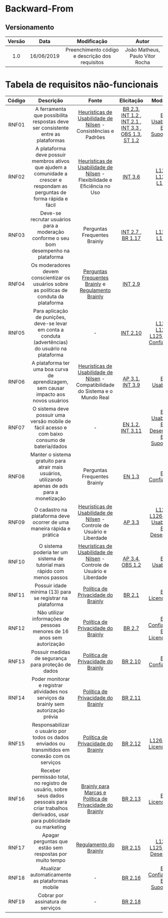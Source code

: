 # Backward-From

## Versionamento

| Versão |   Data    |            Modificação             |       Autor        |
| :----: | :-------: | :--------------------------------: | :----------------: |
|  1.0   | 16/06/2019 | Preenchimento código e descrição dos requisitos | João Matheus, Paulo Vitor Rocha |


# Tabela de requisitos não-funcionais

| Código |   Descrição   |   Fonte   |  Elicitação  |  Modelagem  |
| :----: | :-----------: | :----: | :-----: | :--------------: |
|    RNF01    |       A ferramenta que possibilita respostas deve ser consistente entre as plataformas        |    [Heurísticas de Usabilidade de Nilsen](https://brasil.uxdesign.cc/10-heur%C3%ADsticas-de-nielsen-para-o-design-de-interface-58d782821840) - Consistências e Padrões    |    [BR 2.3](brainstorm.md), [INT 1.2 ](introspeccao.md), [INT 2.1 ](introspeccao.md), [INT 3.3 ](introspeccao.md), [OBS 1.3](observacao.md), [ST 1.2](storytelling.md)     |         [ES - Usabilidade](especificacao_suplementar.md#usabilidade), [ES - Suportability](especificacao_suplementar.md#suportabilidade)         |
|    RNF02    |       A plataforma deve possuir membros ativos que ajudem a comunidade a crescer e respondam as perguntas de forma rápida e fácil        |     [Heurísticas de Usabilidade de Nilsen](https://brasil.uxdesign.cc/10-heur%C3%ADsticas-de-nielsen-para-o-design-de-interface-58d782821840) - Flexibilidade e Eficiência no Uso    |    [INT 3.6 ](introspeccao.md)     |         [L12525](lexicos10x5f8c4.md#l12525), [L12576](lexicos10x5f8c4.md#l12576), [L12577](lexicos10x5f8c4.md#l12577)         |
|    RNF03    |       Deve-se recrutar usuários para a moderação conforme o seu bom desempenho na plataforma        |    Perguntas Frequentes Brainly    |    [INT 2.7 ](introspeccao.md), [BR 1.17](brainstorm.md)     |         [L12660](lexicos10x5f8c4.md#l12660), [L12529](lexicos10x5f8c4.md#l12529)         |
|    RNF04    |       Os moderadores devem conscientizar os usuários sobre as políticas de conduta da plataforma        |    [Perguntas Frequentes Brainly](https://brainly.com.br/pages/questoes_frequentes) e [Regulamento Brainly](https://brainly.com.br/pages/regulamento)    |    [INT 2.9 ](introspeccao.md)     |                  |
|    RNF05    |       Para aplicação de punições, deve-se levar em conta a conduta (advertências) do usuário na plataforma        |    -    |    [INT 2.10](introspeccao.md)     |         [L12534](lexicos10x5f8c4.md#l12534), [L12574](lexicos10x5f8c4.md#l12574), [L12531](lexicos10x5f8c4.md#l12531), [ES - Confiabilidade](especificacao_suplementar.md#confiabilidade)         |
|    RNF06    |       A plataforma ter uma boa curva de aprendizagem, sem causar impacto aos novos usuários        |    [Heurísticas de Usabilidade de Nilsen](https://brasil.uxdesign.cc/10-heur%C3%ADsticas-de-nielsen-para-o-design-de-interface-58d782821840) - Compatibilidade do Sistema e o Mundo Real    |    [AP 3.1](analise_protocolo.md), [INT 3.9 ](introspeccao.md)    |         [ES - Usabilidade](especificacao_suplementar.md#usabilidade)         |
|    RNF07    |       O sistema deve possuir uma versão mobile de fácil acesso e com baixo consumo de bateria/dados        |    -    |    [EN 1.2](entrevista.md), [INT 3.11](introspeccao.md)     |         [ES - Usabilidade](especificacao_suplementar.md#usabilidade), [ES - Desempenho](especificacao_suplementar.md#desempenho),  [ES - Suportability](especificacao_suplementar.md#suportabilidade)         |
|    RNF08    |       Manter o sistema gratuito para atrair mais usuários, utilizando apenas de ads para a monetização        |    Perguntas Frequentes Brainly    |    [EN 1.3](entrevista.md)     |     [ES - Confiabilidade](especificacao_suplementar.md#confiabilidade)         |
|    RNF09    |       O cadastro na plataforma deve ocorrer de uma maneira rápida e prática        |    [Heurísticas de Usabilidade de Nilsen](https://brasil.uxdesign.cc/10-heur%C3%ADsticas-de-nielsen-para-o-design-de-interface-58d782821840) - Controle de Usuário e Liberdade    |    [AP 3.3](analise_protocolo.md)     |         [L12647](lexicos10x5f8c4.md#l12647), [L12649](lexicos10x5f8c4.md#l12649), [ES - Usabilidade](especificacao_suplementar.md#usabilidade), [ES - Desempenho](especificacao_suplementar.md#desempenho)         |
|    RNF10    |       O sistema poderia ter um sistema de tutorial mais rápido com menos passos        |    [Heurísticas de Usabilidade de Nilsen](https://brasil.uxdesign.cc/10-heur%C3%ADsticas-de-nielsen-para-o-design-de-interface-58d782821840) - Controle de Usuário e Liberdade    |    [AP 3.4](analise_protocolo.md), [OBS 1.2 ](observacao.md)    |         [ES - Usabilidade](especificacao_suplementar.md#usabilidade)         |
|    RNF11    |       Possuir idade mínima (13) para se registrar na plataforma        |    [Política de Privacidade do Brainly](https://brainly.com.br/pages/privacy_policy)    |    [BR 2.1 ](brainstorm.md)    |          [ES - Licenciamento](especificacao_suplementar.md#rl1)         |
|    RNF12    |       Não utilizar informações de pessoas menores de 16 anos sem autorização        |    [Política de Privacidade do Brainly](https://brainly.com.br/pages/privacy_policy)    |    [BR 2.7 ](brainstorm.md)    |         [ES - Confiabilidade](especificacao_suplementar.md#confiabilidade),  [ES - Licenciamento](especificacao_suplementar.md#rl1)         |
|    RNF13    |       Possuir medidas de segurança para proteção de dados        |    [Política de Privacidade do Brainly](https://brainly.com.br/pages/privacy_policy)    |    [BR 2.10](brainstorm.md)     |         [ES - Confiabilidade](especificacao_suplementar.md#confiabilidade)         |
|    RNF14    |       Poder monitorar e registrar atividades nos serviços da brainly sem autorização prévia        |    [Política de Privacidade do Brainly](https://brainly.com.br/pages/privacy_policy)    |    [BR 2.11](brainstorm.md)     |                  |
|    RNF15    |       Responsabilizar o usuário por todos os dados enviados ou transmitidos em conexão com os serviços        |    [Política de Privacidade do Brainly](https://brainly.com.br/pages/privacy_policy)    |    [BR 2.12](brainstorm.md)     |         [L12646](lexicos10x5f8c4.md#l12646),  [ES - Licenciamento](especificacao_suplementar.md#rl1)         |
|    RNF16    |       Receber permissão total, no registro de usuário, sobre seus dados pessoais para criar trabalhos derivados, usar para publicidade ou marketing        |    [Brainly para Marcas e Política de Privacidade do Brainly](https://brainly.com.br/pages/privacy_policy)    |    [BR 2.13](brainstorm.md)     |          [ES - Licenciamento](especificacao_suplementar.md#rl1)         |
|    RNF17    |       Apagar perguntas que estão sem respostas por muito tempo        |    [Regulamento do Brainly](https://brainly.com.br/pages/regulamento)    |    [BR 2.15](brainstorm.md)     |         [L12510](lexicos10x5f8c4.md#l12510), [L12519](lexicos10x5f8c4.md#l12519), [ES - Desempenho](especificacao_suplementar.md#desempenho)         |
|    RNF18    |       Atualizar automaticamente as plataformas mobile        |    -    |    [BR 2.16](brainstorm.md)     |         [ES - Confiabilidade](especificacao_suplementar.md#confiabilidade),  [ES - Suportability](especificacao_suplementar.md#suportabilidade)        |
|    RNF19    |       Cobrar por assinatura de serviços        |    -    |    [BR 2.18](brainstorm.md)     |         -         |
